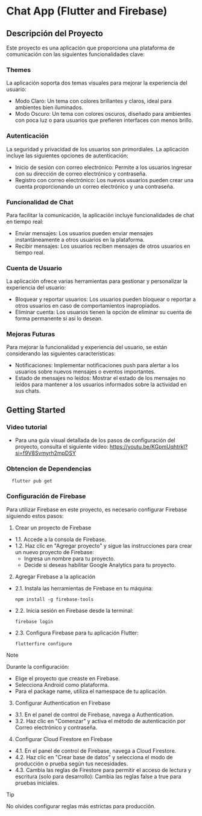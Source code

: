 # Chat App (Flutter and Firebase)

## Descripción del Proyecto
Este proyecto es una aplicación que proporciona una plataforma de comunicación con las siguientes funcionalidades clave:

### **Themes**
La aplicación soporta dos temas visuales para mejorar la experiencia del usuario:
- Modo Claro: Un tema con colores brillantes y claros, ideal para ambientes bien iluminados.
- Modo Oscuro: Un tema con colores oscuros, diseñado para ambientes con poca luz o para usuarios que prefieren interfaces con menos brillo.
### **Autenticación**
La seguridad y privacidad de los usuarios son primordiales. La aplicación incluye las siguientes opciones de autenticación:

- Inicio de sesión con correo electrónico: Permite a los usuarios ingresar con su dirección de correo electrónico y contraseña.
- Registro con correo electrónico: Los nuevos usuarios pueden crear una cuenta proporcionando un correo electrónico y una contraseña.
### **Funcionalidad de Chat**
Para facilitar la comunicación, la aplicación incluye funcionalidades de chat en tiempo real:

- Enviar mensajes: Los usuarios pueden enviar mensajes instantáneamente a otros usuarios en la plataforma.
- Recibir mensajes: Los usuarios reciben mensajes de otros usuarios en tiempo real.
### **Cuenta de Usuario**
La aplicación ofrece varias herramientas para gestionar y personalizar la experiencia del usuario:

- Bloquear y reportar usuarios: Los usuarios pueden bloquear o reportar a otros usuarios en caso de comportamientos inapropiados.
- Eliminar cuenta: Los usuarios tienen la opción de eliminar su cuenta de forma permanente si así lo desean.
### **Mejoras Futuras**
Para mejorar la funcionalidad y experiencia del usuario, se están considerando las siguientes características:

- Notificaciones: Implementar notificaciones push para alertar a los usuarios sobre nuevos mensajes o eventos importantes.
- Estado de mensajes no leídos: Mostrar el estado de los mensajes no leídos para mantener a los usuarios informados sobre la actividad en sus chats.


## Getting Started
### **Video tutorial**
- Para una guía visual detallada de los pasos de configuración del proyecto, consulta el siguiente video: https://youtu.be/KGpmUqhtrkI?si=f9V8Svmyrh2mpDSY

### **Obtencion de Dependencias**
```
  flutter pub get
```

### **Configuración de Firebase**

Para utilizar Firebase en este proyecto, es necesario configurar Firebase siguiendo estos pasos:

1. Crear un proyecto de Firebase
- 1.1. Accede a la consola de Firebase.
- 1.2. Haz clic en "Agregar proyecto" y sigue las instrucciones para crear un nuevo proyecto de Firebase:
    + Ingresa un nombre para tu proyecto.
    + Decide si deseas habilitar Google Analytics para tu proyecto.
2. Agregar Firebase a la aplicación
- 2.1. Instala las herramientas de Firebase en tu máquina:
  ```
  npm install -g firebase-tools
  ```
- 2.2. Inicia sesión en Firebase desde la terminal:
  ```
  firebase login
  ```
- 2.3. Configura Firebase para tu aplicación Flutter:
  ```
  flutterfire configure
  ```
> [!NOTE]
> Durante la configuración:
> - Elige el proyecto que creaste en Firebase.
> - Selecciona Android como plataforma.
> - Para el package name, utiliza el namespace de tu aplicación.

3. Configurar Authentication en Firebase
- 3.1. En el panel de control de Firebase, navega a Authentication.
- 3.2. Haz clic en "Comenzar" y activa el método de autenticación por Correo electrónico y contraseña.

4. Configurar Cloud Firestore en Firebase
- 4.1. En el panel de control de Firebase, navega a Cloud Firestore.
- 4.2. Haz clic en "Crear base de datos" y selecciona el modo de producción o prueba según tus necesidades.
- 4.3. Cambia las reglas de Firestore para permitir el acceso de lectura y escritura (solo para desarrollo): Cambia las reglas false a true para pruebas iniciales.
> [!TIP]
> No olvides configurar reglas más estrictas para producción.
